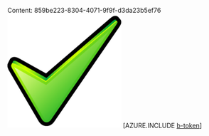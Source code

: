 Content: 859be223-8304-4071-9f9f-d3da23b5ef76![image](aa15edf3-94c6-4fec-96c4-074ac7b532ef.png)
[AZURE.INCLUDE [b-token](4fc08daa-0889-42d5-b586-de41f56c2576.md)]
